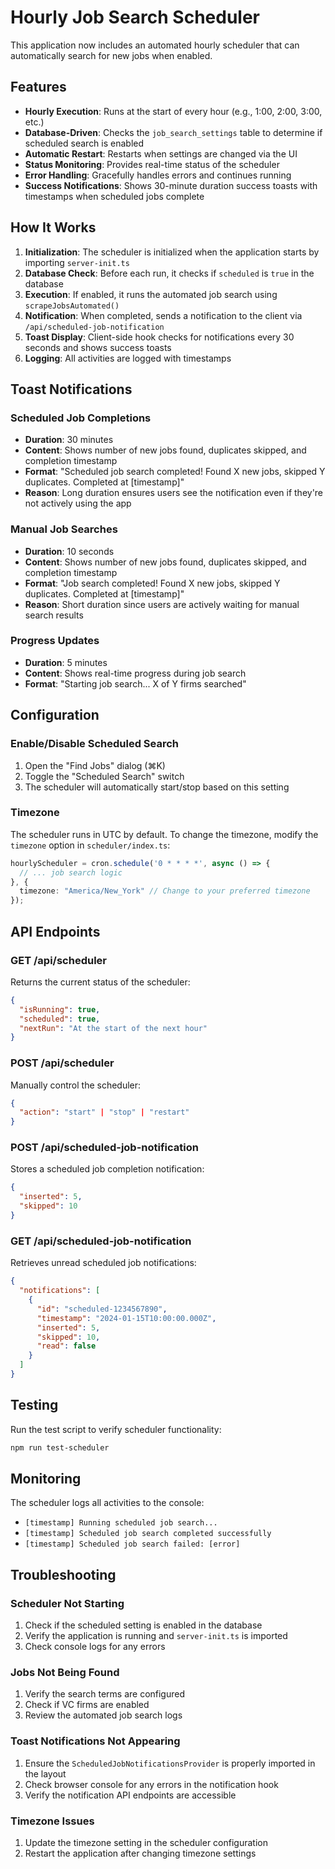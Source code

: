 # Hourly Job Search Scheduler

This application now includes an automated hourly scheduler that can automatically search for new jobs when enabled.

## Features

- **Hourly Execution**: Runs at the start of every hour (e.g., 1:00, 2:00, 3:00, etc.)
- **Database-Driven**: Checks the `job_search_settings` table to determine if scheduled search is enabled
- **Automatic Restart**: Restarts when settings are changed via the UI
- **Status Monitoring**: Provides real-time status of the scheduler
- **Error Handling**: Gracefully handles errors and continues running
- **Success Notifications**: Shows 30-minute duration success toasts with timestamps when scheduled jobs complete

## How It Works

1. **Initialization**: The scheduler is initialized when the application starts by importing `server-init.ts`
2. **Database Check**: Before each run, it checks if `scheduled` is `true` in the database
3. **Execution**: If enabled, it runs the automated job search using `scrapeJobsAutomated()`
4. **Notification**: When completed, sends a notification to the client via `/api/scheduled-job-notification`
5. **Toast Display**: Client-side hook checks for notifications every 30 seconds and shows success toasts
6. **Logging**: All activities are logged with timestamps

## Toast Notifications

### Scheduled Job Completions
- **Duration**: 30 minutes
- **Content**: Shows number of new jobs found, duplicates skipped, and completion timestamp
- **Format**: "Scheduled job search completed! Found X new jobs, skipped Y duplicates. Completed at [timestamp]"
- **Reason**: Long duration ensures users see the notification even if they're not actively using the app

### Manual Job Searches
- **Duration**: 10 seconds
- **Content**: Shows number of new jobs found, duplicates skipped, and completion timestamp
- **Format**: "Job search completed! Found X new jobs, skipped Y duplicates. Completed at [timestamp]"
- **Reason**: Short duration since users are actively waiting for manual search results

### Progress Updates
- **Duration**: 5 minutes
- **Content**: Shows real-time progress during job search
- **Format**: "Starting job search... X of Y firms searched"

## Configuration

### Enable/Disable Scheduled Search

1. Open the "Find Jobs" dialog (⌘K)
2. Toggle the "Scheduled Search" switch
3. The scheduler will automatically start/stop based on this setting

### Timezone

The scheduler runs in UTC by default. To change the timezone, modify the `timezone` option in `scheduler/index.ts`:

```typescript
hourlyScheduler = cron.schedule('0 * * * *', async () => {
  // ... job search logic
}, {
  timezone: "America/New_York" // Change to your preferred timezone
});
```

## API Endpoints

### GET /api/scheduler
Returns the current status of the scheduler:
```json
{
  "isRunning": true,
  "scheduled": true,
  "nextRun": "At the start of the next hour"
}
```

### POST /api/scheduler
Manually control the scheduler:
```json
{
  "action": "start" | "stop" | "restart"
}
```

### POST /api/scheduled-job-notification
Stores a scheduled job completion notification:
```json
{
  "inserted": 5,
  "skipped": 10
}
```

### GET /api/scheduled-job-notification
Retrieves unread scheduled job notifications:
```json
{
  "notifications": [
    {
      "id": "scheduled-1234567890",
      "timestamp": "2024-01-15T10:00:00.000Z",
      "inserted": 5,
      "skipped": 10,
      "read": false
    }
  ]
}
```

## Testing

Run the test script to verify scheduler functionality:

```bash
npm run test-scheduler
```

## Monitoring

The scheduler logs all activities to the console:
- `[timestamp] Running scheduled job search...`
- `[timestamp] Scheduled job search completed successfully`
- `[timestamp] Scheduled job search failed: [error]`

## Troubleshooting

### Scheduler Not Starting
1. Check if the scheduled setting is enabled in the database
2. Verify the application is running and `server-init.ts` is imported
3. Check console logs for any errors

### Jobs Not Being Found
1. Verify the search terms are configured
2. Check if VC firms are enabled
3. Review the automated job search logs

### Toast Notifications Not Appearing
1. Ensure the `ScheduledJobNotificationsProvider` is properly imported in the layout
2. Check browser console for any errors in the notification hook
3. Verify the notification API endpoints are accessible

### Timezone Issues
1. Update the timezone setting in the scheduler configuration
2. Restart the application after changing timezone settings 